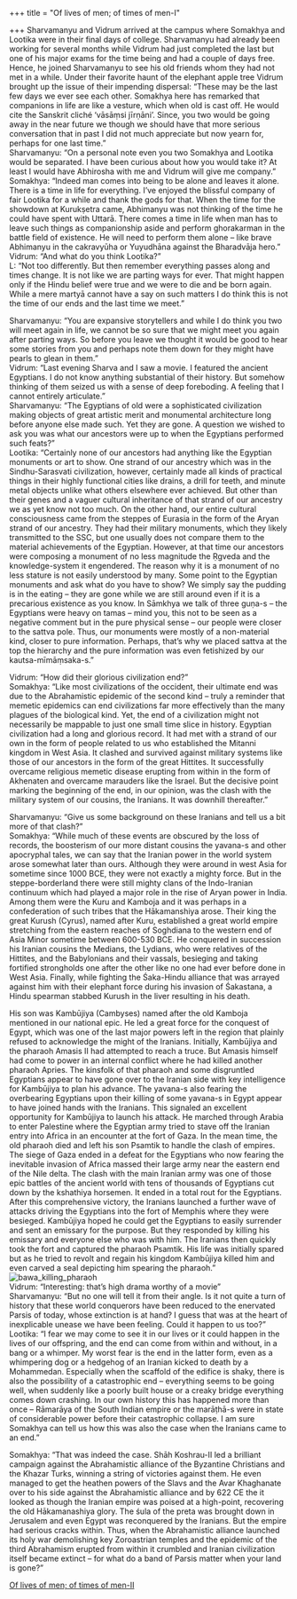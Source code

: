 +++
title = "Of lives of men; of times of men-I"

+++
Sharvamanyu and Vidrum arrived at the campus where Somakhya and Lootika
were in their final days of college. Sharvamanyu had already been
working for several months while Vidrum had just completed the last but
one of his major exams for the time being and had a couple of days free.
Hence, he joined Sharvamanyu to see his old friends whom they had not
met in a while. Under their favorite haunt of the elephant apple tree
Vidrum brought up the issue of their impending dispersal: “These may be
the last few days we ever see each other. Somakhya here has remarked
that companions in life are like a vesture, which when old is cast off.
He would cite the Sanskrit cliché ‘vāsāṃsi jīrṇāni’. Since, you two
would be going away in the near future we though we should have that
more serious conversation that in past I did not much appreciate but now
yearn for, perhaps for one last time.”  
Sharvamanyu: “On a personal note even you two Somakhya and Lootika would
be separated. I have been curious about how you would take it? At least
I would have Abhirosha with me and Vidrum will give me company.”  
Somakhya: “Indeed man comes into being to be alone and leaves it alone.
There is a time in life for everything. I’ve enjoyed the blissful
company of fair Lootika for a while and thank the gods for that. When
the time for the showdown at Kurukṣetra came, Abhimanyu was not thinking
of the time he could have spent with Uttarā. There comes a time in life
when man has to leave such things as companionship aside and perform
ghorakarman in the battle field of existence. He will need to perform
them alone – like brave Abhimanyu in the cakravyūha or Yuyudhāna against
the Bharadvāja hero.”  
Vidrum: “And what do you think Lootika?”  
L: “Not too differently. But then remember everything passes along and
times change. It is not like we are parting ways for ever. That might
happen only if the Hindu belief were true and we were to die and be born
again. While a mere martyā cannot have a say on such matters I do think
this is not the time of our ends and the last time we meet.”

Sharvamanyu: “You are expansive storytellers and while I do think you
two will meet again in life, we cannot be so sure that we might meet you
again after parting ways. So before you leave we thought it would be
good to hear some stories from you and perhaps note them down for they
might have pearls to glean in them.”  
Vidrum: “Last evening Sharva and I saw a movie. I featured the ancient
Egyptians. I do not know anything substantial of their history. But
somehow thinking of them seized us with a sense of deep foreboding. A
feeling that I cannot entirely articulate.”  
Sharvamanyu: “The Egyptians of old were a sophisticated civilization
making objects of great artistic merit and monumental architecture long
before anyone else made such. Yet they are gone. A question we wished to
ask you was what our ancestors were up to when the Egyptians performed
such feats?”  
Lootika: “Certainly none of our ancestors had anything like the Egyptian
monuments or art to show. One strand of our ancestry which was in the
Sindhu-Sarasvati civilization, however, certainly made all kinds of
practical things in their highly functional cities like drains, a drill
for teeth, and minute metal objects unlike what others elsewhere ever
achieved. But other than their genes and a vaguer cultural inheritance
of that strand of our ancestry we as yet know not too much. On the other
hand, our entire cultural consciousness came from the steppes of Eurasia
in the form of the Aryan strand of our ancestry. They had their military
monuments, which they likely transmitted to the SSC, but one usually
does not compare them to the material achievements of the Egyptian.
However, at that time our ancestors were composing a monument of no less
magnitude the Ṛgveda and the knowledge-system it engendered. The reason
why it is a monument of no less stature is not easily understood by
many. Some point to the Egyptian monuments and ask what do you have to
show? We simply say the pudding is in the eating – they are gone while
we are still around even if it is a precarious existence as you know. In
Sāmkhya we talk of three guṇa-s – the Egyptians were heavy on tamas –
mind you, this not to be seen as a negative comment but in the pure
physical sense – our people were closer to the sattva pole. Thus, our
monuments were mostly of a non-material kind, closer to pure
information. Perhaps, that’s why we placed sattva at the top the
hierarchy and the pure information was even fetishized by our
kautsa-mīmāṃsaka-s.”

Vidrum: “How did their glorious civilization end?”  
Somakhya: “Like most civilizations of the occident, their ultimate end
was due to the Abrahamistic epidemic of the second kind – truly a
reminder that memetic epidemics can end civilizations far more
effectively than the many plagues of the biological kind. Yet, the end
of a civilization might not necessarily be mappable to just one small
time slice in history. Egyptian civilization had a long and glorious
record. It had met with a strand of our own in the form of people
related to us who established the Mitanni kingdom in West Asia. It
clashed and survived against military systems like those of our
ancestors in the form of the great Hittites. It successfully overcame
religious memetic disease erupting from within in the form of Akhenaten
and overcame marauders like the Israel. But the decisive point marking
the beginning of the end, in our opinion, was the clash with the
military system of our cousins, the Iranians. It was downhill
thereafter.”

Sharvamanyu: “Give us some background on these Iranians and tell us a
bit more of that clash?”  
Somakhya: “While much of these events are obscured by the loss of
records, the boosterism of our more distant cousins the yavana-s and
other apocryphal tales, we can say that the Iranian power in the world
system arose somewhat later than ours. Although they were around in west
Asia for sometime since 1000 BCE, they were not exactly a mighty force.
But in the steppe-borderland there were still mighty clans of the
Indo-Iranian continuum which had played a major role in the rise of
Aryan power in India. Among them were the Kuru and Kamboja and it was
perhaps in a confederation of such tribes that the Hākamanshiya arose.
Their king the great Kurush (Cyrus), named after Kuru, established a
great world empire stretching from the eastern reaches of Soghdiana to
the western end of Asia Minor sometime between 600-530 BCE. He conquered
in succession his Iranian cousins the Medians, the Lydians, who were
relatives of the Hittites, and the Babylonians and their vassals,
besieging and taking fortified strongholds one after the other like no
one had ever before done in West Asia. Finally, while fighting the
Śaka-Hindu alliance that was arrayed against him with their elephant
force during his invasion of Śakastana, a Hindu spearman stabbed Kurush
in the liver resulting in his death.

His son was Kambūjiya (Cambyses) named after the old Kamboja mentioned
in our national epic. He led a great force for the conquest of Egypt,
which was one of the last major powers left in the region that plainly
refused to acknowledge the might of the Iranians. Initially, Kambūjiya
and the pharaoh Amasis II had attempted to reach a truce. But Amasis
himself had come to power in an internal conflict where he had killed
another pharaoh Apries. The kinsfolk of that pharaoh and some
disgruntled Egyptians appear to have gone over to the Iranian side with
key intelligence for Kambūjiya to plan his advance. The yavana-s also
fearing the overbearing Egyptians upon their killing of some yavana-s in
Egypt appear to have joined hands with the Iranians. This signaled an
excellent opportunity for Kambūjiya to launch his attack. He marched
through Arabia to enter Palestine where the Egyptian army tried to stave
off the Iranian entry into Africa in an encounter at the fort of Gaza.
In the mean time, the old pharaoh died and left his son Psamtik to
handle the clash of empires. The siege of Gaza ended in a defeat for the
Egyptians who now fearing the inevitable invasion of Africa massed their
large army near the eastern end of the Nile delta. The clash with the
main Iranian army was one of those epic battles of the ancient world
with tens of thousands of Egyptians cut down by the kshathiya horsemen.
It ended in a total rout for the Egyptians. After this comprehensive
victory, the Iranians launched a further wave of attacks driving the
Egyptians into the fort of Memphis where they were besieged. Kambūjiya
hoped he could get the Egyptians to easily surrender and sent an
emissary for the purpose. But they responded by killing his emissary and
everyone else who was with him. The Iranians then quickly took the fort
and captured the pharaoh Psamtik. His life was initially spared but as
he tried to revolt and regain his kingdom Kambūjiya killed him and even
carved a seal depicting him spearing the pharaoh.”  
![bawa\_killing\_pharaoh](https://manasataramgini.files.wordpress.com/2017/11/bawa_killing_pharaoh.jpg?w=640)  
Vidrum: “Interesting: that’s high drama worthy of a movie”  
Sharvamanyu: “But no one will tell it from their angle. Is it not quite
a turn of history that these world conquerors have been reduced to the
enervated Parsis of today, whose extinction is at hand? I guess that was
at the heart of inexplicable unease we have been feeling. Could it
happen to us too?”  
Lootika: “I fear we may come to see it in our lives or it could happen
in the lives of our offspring, and the end can come from within and
without, in a bang or a whimper. My worst fear is the end in the latter
form, even as a whimpering dog or a hedgehog of an Iranian kicked to
death by a Mohammedan. Especially when the scaffold of the edifice is
shaky, there is also the possibility of a catastrophic end – everything
seems to be going well, when suddenly like a poorly built house or a
creaky bridge everything comes down crashing. In our own history this
has happened more than once – Rāmarāya of the South Indian empire or the
marāṭhā-s were in state of considerable power before their catastrophic
collapse. I am sure Somakhya can tell us how this was also the case when
the Iranians came to an end.”

Somakhya: “That was indeed the case. Shāh Koshrau-II led a brilliant
campaign against the Abrahamistic alliance of the Byzantine Christians
and the Khazar Turks, winning a string of victories against them. He
even managed to get the heathen powers of the Slavs and the Avar
Khaghanate over to his side against the Abrahamistic alliance and by 622
CE the it looked as though the Iranian empire was poised at a
high-point, recovering the old Hākamanashiya glory. The śula of the
preta was brought down in Jerusalem and even Egypt was reconquered by
the Iranians. But the empire had serious cracks within. Thus, when the
Abrahamistic alliance launched its holy war demolishing key Zoroastrian
temples and the epidemic of the third Abrahamism erupted from within it
crumbled and Iranian civilization itself became extinct – for what do a
band of Parsis matter when your land is gone?”

[Of lives of men; of times of
men-II](https://manasataramgini.wordpress.com/2017/11/12/of-lives-of-men-of-times-of-men-ii/)
